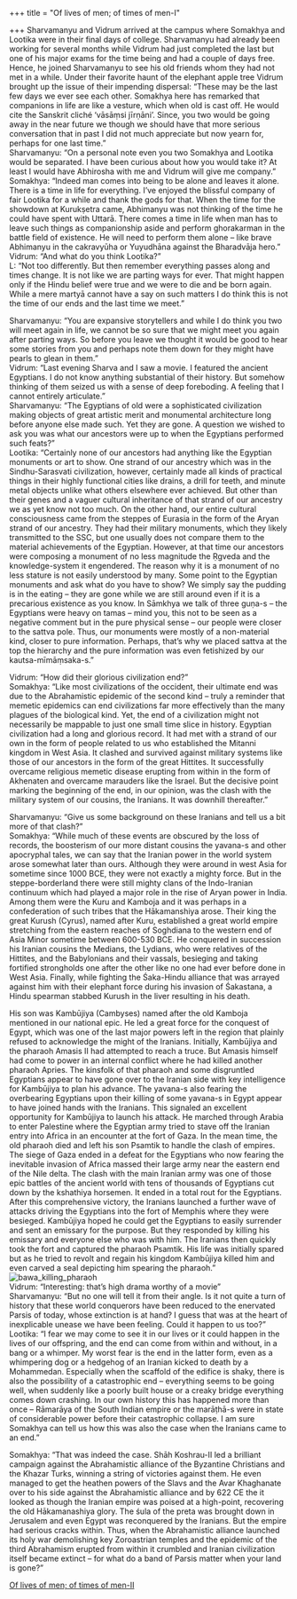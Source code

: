 +++
title = "Of lives of men; of times of men-I"

+++
Sharvamanyu and Vidrum arrived at the campus where Somakhya and Lootika
were in their final days of college. Sharvamanyu had already been
working for several months while Vidrum had just completed the last but
one of his major exams for the time being and had a couple of days free.
Hence, he joined Sharvamanyu to see his old friends whom they had not
met in a while. Under their favorite haunt of the elephant apple tree
Vidrum brought up the issue of their impending dispersal: “These may be
the last few days we ever see each other. Somakhya here has remarked
that companions in life are like a vesture, which when old is cast off.
He would cite the Sanskrit cliché ‘vāsāṃsi jīrṇāni’. Since, you two
would be going away in the near future we though we should have that
more serious conversation that in past I did not much appreciate but now
yearn for, perhaps for one last time.”  
Sharvamanyu: “On a personal note even you two Somakhya and Lootika would
be separated. I have been curious about how you would take it? At least
I would have Abhirosha with me and Vidrum will give me company.”  
Somakhya: “Indeed man comes into being to be alone and leaves it alone.
There is a time in life for everything. I’ve enjoyed the blissful
company of fair Lootika for a while and thank the gods for that. When
the time for the showdown at Kurukṣetra came, Abhimanyu was not thinking
of the time he could have spent with Uttarā. There comes a time in life
when man has to leave such things as companionship aside and perform
ghorakarman in the battle field of existence. He will need to perform
them alone – like brave Abhimanyu in the cakravyūha or Yuyudhāna against
the Bharadvāja hero.”  
Vidrum: “And what do you think Lootika?”  
L: “Not too differently. But then remember everything passes along and
times change. It is not like we are parting ways for ever. That might
happen only if the Hindu belief were true and we were to die and be born
again. While a mere martyā cannot have a say on such matters I do think
this is not the time of our ends and the last time we meet.”

Sharvamanyu: “You are expansive storytellers and while I do think you
two will meet again in life, we cannot be so sure that we might meet you
again after parting ways. So before you leave we thought it would be
good to hear some stories from you and perhaps note them down for they
might have pearls to glean in them.”  
Vidrum: “Last evening Sharva and I saw a movie. I featured the ancient
Egyptians. I do not know anything substantial of their history. But
somehow thinking of them seized us with a sense of deep foreboding. A
feeling that I cannot entirely articulate.”  
Sharvamanyu: “The Egyptians of old were a sophisticated civilization
making objects of great artistic merit and monumental architecture long
before anyone else made such. Yet they are gone. A question we wished to
ask you was what our ancestors were up to when the Egyptians performed
such feats?”  
Lootika: “Certainly none of our ancestors had anything like the Egyptian
monuments or art to show. One strand of our ancestry which was in the
Sindhu-Sarasvati civilization, however, certainly made all kinds of
practical things in their highly functional cities like drains, a drill
for teeth, and minute metal objects unlike what others elsewhere ever
achieved. But other than their genes and a vaguer cultural inheritance
of that strand of our ancestry we as yet know not too much. On the other
hand, our entire cultural consciousness came from the steppes of Eurasia
in the form of the Aryan strand of our ancestry. They had their military
monuments, which they likely transmitted to the SSC, but one usually
does not compare them to the material achievements of the Egyptian.
However, at that time our ancestors were composing a monument of no less
magnitude the Ṛgveda and the knowledge-system it engendered. The reason
why it is a monument of no less stature is not easily understood by
many. Some point to the Egyptian monuments and ask what do you have to
show? We simply say the pudding is in the eating – they are gone while
we are still around even if it is a precarious existence as you know. In
Sāmkhya we talk of three guṇa-s – the Egyptians were heavy on tamas –
mind you, this not to be seen as a negative comment but in the pure
physical sense – our people were closer to the sattva pole. Thus, our
monuments were mostly of a non-material kind, closer to pure
information. Perhaps, that’s why we placed sattva at the top the
hierarchy and the pure information was even fetishized by our
kautsa-mīmāṃsaka-s.”

Vidrum: “How did their glorious civilization end?”  
Somakhya: “Like most civilizations of the occident, their ultimate end
was due to the Abrahamistic epidemic of the second kind – truly a
reminder that memetic epidemics can end civilizations far more
effectively than the many plagues of the biological kind. Yet, the end
of a civilization might not necessarily be mappable to just one small
time slice in history. Egyptian civilization had a long and glorious
record. It had met with a strand of our own in the form of people
related to us who established the Mitanni kingdom in West Asia. It
clashed and survived against military systems like those of our
ancestors in the form of the great Hittites. It successfully overcame
religious memetic disease erupting from within in the form of Akhenaten
and overcame marauders like the Israel. But the decisive point marking
the beginning of the end, in our opinion, was the clash with the
military system of our cousins, the Iranians. It was downhill
thereafter.”

Sharvamanyu: “Give us some background on these Iranians and tell us a
bit more of that clash?”  
Somakhya: “While much of these events are obscured by the loss of
records, the boosterism of our more distant cousins the yavana-s and
other apocryphal tales, we can say that the Iranian power in the world
system arose somewhat later than ours. Although they were around in west
Asia for sometime since 1000 BCE, they were not exactly a mighty force.
But in the steppe-borderland there were still mighty clans of the
Indo-Iranian continuum which had played a major role in the rise of
Aryan power in India. Among them were the Kuru and Kamboja and it was
perhaps in a confederation of such tribes that the Hākamanshiya arose.
Their king the great Kurush (Cyrus), named after Kuru, established a
great world empire stretching from the eastern reaches of Soghdiana to
the western end of Asia Minor sometime between 600-530 BCE. He conquered
in succession his Iranian cousins the Medians, the Lydians, who were
relatives of the Hittites, and the Babylonians and their vassals,
besieging and taking fortified strongholds one after the other like no
one had ever before done in West Asia. Finally, while fighting the
Śaka-Hindu alliance that was arrayed against him with their elephant
force during his invasion of Śakastana, a Hindu spearman stabbed Kurush
in the liver resulting in his death.

His son was Kambūjiya (Cambyses) named after the old Kamboja mentioned
in our national epic. He led a great force for the conquest of Egypt,
which was one of the last major powers left in the region that plainly
refused to acknowledge the might of the Iranians. Initially, Kambūjiya
and the pharaoh Amasis II had attempted to reach a truce. But Amasis
himself had come to power in an internal conflict where he had killed
another pharaoh Apries. The kinsfolk of that pharaoh and some
disgruntled Egyptians appear to have gone over to the Iranian side with
key intelligence for Kambūjiya to plan his advance. The yavana-s also
fearing the overbearing Egyptians upon their killing of some yavana-s in
Egypt appear to have joined hands with the Iranians. This signaled an
excellent opportunity for Kambūjiya to launch his attack. He marched
through Arabia to enter Palestine where the Egyptian army tried to stave
off the Iranian entry into Africa in an encounter at the fort of Gaza.
In the mean time, the old pharaoh died and left his son Psamtik to
handle the clash of empires. The siege of Gaza ended in a defeat for the
Egyptians who now fearing the inevitable invasion of Africa massed their
large army near the eastern end of the Nile delta. The clash with the
main Iranian army was one of those epic battles of the ancient world
with tens of thousands of Egyptians cut down by the kshathiya horsemen.
It ended in a total rout for the Egyptians. After this comprehensive
victory, the Iranians launched a further wave of attacks driving the
Egyptians into the fort of Memphis where they were besieged. Kambūjiya
hoped he could get the Egyptians to easily surrender and sent an
emissary for the purpose. But they responded by killing his emissary and
everyone else who was with him. The Iranians then quickly took the fort
and captured the pharaoh Psamtik. His life was initially spared but as
he tried to revolt and regain his kingdom Kambūjiya killed him and even
carved a seal depicting him spearing the pharaoh.”  
![bawa\_killing\_pharaoh](https://manasataramgini.files.wordpress.com/2017/11/bawa_killing_pharaoh.jpg?w=640)  
Vidrum: “Interesting: that’s high drama worthy of a movie”  
Sharvamanyu: “But no one will tell it from their angle. Is it not quite
a turn of history that these world conquerors have been reduced to the
enervated Parsis of today, whose extinction is at hand? I guess that was
at the heart of inexplicable unease we have been feeling. Could it
happen to us too?”  
Lootika: “I fear we may come to see it in our lives or it could happen
in the lives of our offspring, and the end can come from within and
without, in a bang or a whimper. My worst fear is the end in the latter
form, even as a whimpering dog or a hedgehog of an Iranian kicked to
death by a Mohammedan. Especially when the scaffold of the edifice is
shaky, there is also the possibility of a catastrophic end – everything
seems to be going well, when suddenly like a poorly built house or a
creaky bridge everything comes down crashing. In our own history this
has happened more than once – Rāmarāya of the South Indian empire or the
marāṭhā-s were in state of considerable power before their catastrophic
collapse. I am sure Somakhya can tell us how this was also the case when
the Iranians came to an end.”

Somakhya: “That was indeed the case. Shāh Koshrau-II led a brilliant
campaign against the Abrahamistic alliance of the Byzantine Christians
and the Khazar Turks, winning a string of victories against them. He
even managed to get the heathen powers of the Slavs and the Avar
Khaghanate over to his side against the Abrahamistic alliance and by 622
CE the it looked as though the Iranian empire was poised at a
high-point, recovering the old Hākamanashiya glory. The śula of the
preta was brought down in Jerusalem and even Egypt was reconquered by
the Iranians. But the empire had serious cracks within. Thus, when the
Abrahamistic alliance launched its holy war demolishing key Zoroastrian
temples and the epidemic of the third Abrahamism erupted from within it
crumbled and Iranian civilization itself became extinct – for what do a
band of Parsis matter when your land is gone?”

[Of lives of men; of times of
men-II](https://manasataramgini.wordpress.com/2017/11/12/of-lives-of-men-of-times-of-men-ii/)
